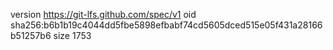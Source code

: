 version https://git-lfs.github.com/spec/v1
oid sha256:b6b1b19c4044dd5fbe5898efbabf74cd5605dced515e05f431a28166b51257b6
size 1753
